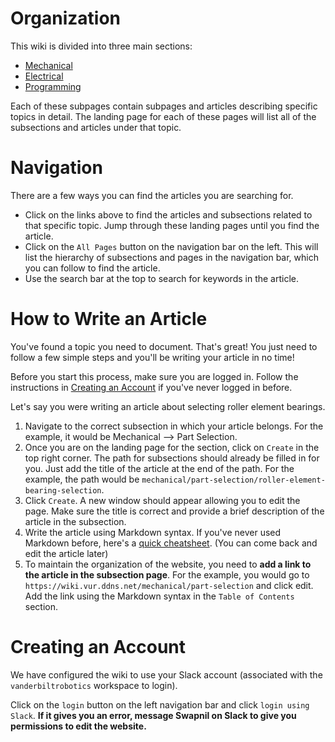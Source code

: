 <!-- TITLE: Vanderbilt Robotics Intelligence Wiki  -->
<!-- SUBTITLE: The Robotics Intelligence Wiki is a compilation of the combined knowledge and resources of Vanderbilt Robotics. The topics include all aspects of robotic design from mechanical part selection to advanced autonomy and machine learning algorithms. This site was designed to give members of the Vanderbilt Robotics club (and hopefully the greater robotics community) a centralized location containing resources that will be valuable in the design process. The objective of this project is to accumulate knowledge over time in an easy to access format.  -->

# Organization
This wiki is divided into three main sections:
* [Mechanical](./mechanical)
* [Electrical](./electrical)
* [Programming](./programming)

Each of these subpages contain subpages and articles describing specific topics in detail. The landing page for each of these pages will list all of the subsections and articles under that topic.

# Navigation
There are a few ways you can find the articles you are searching for.
* Click on the links above to find the articles and subsections related to that specific topic. Jump through these landing pages until you find the article.
* Click on the `All Pages` button on the navigation bar on the left. This will list the hierarchy of subsections and pages in the navigation bar, which you can follow to find the article.
* Use the search bar at the top to search for keywords in the article.

# How to Write an Article
You've found a topic you need to document. That's great! You just need to follow a few simple steps and you'll be writing your article in no time! 

Before you start this process, make sure you are logged in. Follow the instructions in [Creating an Account](#creating-an-account) if you've never logged in before.

Let's say you were writing an article about selecting roller element bearings.
1. Navigate to the correct subsection in which your article belongs. For the example, it would be Mechanical --> Part Selection. 
2. Once you are on the landing page for the section, click on `Create` in the top right corner. The path for subsections should already be filled in for you. Just add the title of the article at the end of the path. For the example, the path would be `mechanical/part-selection/roller-element-bearing-selection`. 
3. Click `Create`. A new window should appear allowing you to edit the page. Make sure the title is correct and provide a brief description of the article in the subsection. 
4. Write the article using Markdown syntax. If you've never used Markdown before, here's a [quick cheatsheet](https://github.com/adam-p/markdown-here/wiki/Markdown-Cheatsheet). (You can come back and edit the article later)
5. To maintain the organization of the website, you need to **add a link to the article in the subsection page**. For the example, you would go to `https://wiki.vur.ddns.net/mechanical/part-selection` and click edit. Add the link using the Markdown syntax in the `Table of Contents` section. 

# Creating an Account
We have configured the wiki to use your Slack account (associated with the `vanderbiltrobotics` workspace to login). 

Click on the `login` button on the left navigation bar and click `login using Slack`. **If it gives you an error, message Swapnil on Slack to give you permissions to edit the website.**


